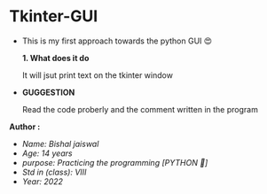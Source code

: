 # Tkinter-GUI

* This is my first approach towards the python GUI
 :heart_eyes:
<ul>
<b>1. What does it do</b>
</ul>
<ul>
It will jsut print text on the tkinter window
</ul>

* <b>GUGGESTION</b>
</ul>
<ul>
Read the code proberly and the comment written in the program
</ul>

<b> Author : </b>
<i>
* Name: Bishal jaiswal
* Age: 14 years
* purpose: Practicing the programming [PYTHON 🐍]
* Std in (class): VIII
* Year: 2022
</i>
